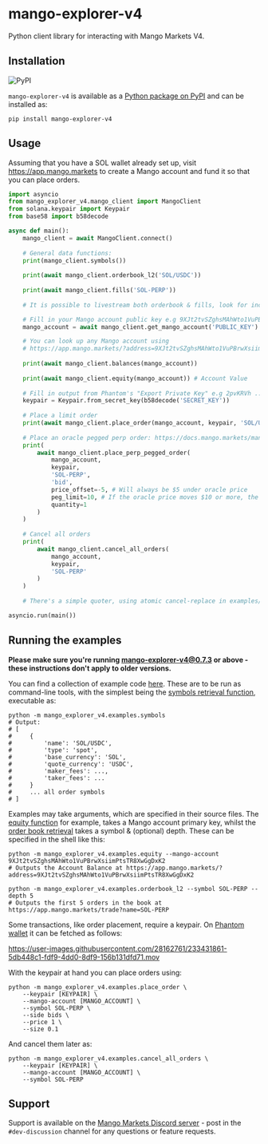 # mango-explorer-v4

Python client library for interacting with Mango Markets V4.

## Installation

![PyPI](https://img.shields.io/pypi/v/mango-explorer-v4)

`mango-explorer-v4` is available as a [Python package on PyPI](https://pypi.org/project/mango-explorer-v4) and can be installed as:

```
pip install mango-explorer-v4
```

## Usage

Assuming that you have a SOL wallet already set up, visit https://app.mango.markets to create a Mango account and fund it so that you can place orders.

```python
import asyncio
from mango_explorer_v4.mango_client import MangoClient
from solana.keypair import Keypair
from base58 import b58decode

async def main():
    mango_client = await MangoClient.connect()
    
    # General data functions:
    print(mango_client.symbols())
    
    print(await mango_client.orderbook_l2('SOL/USDC'))
    
    print(await mango_client.fills('SOL-PERP'))
    
    # It is possible to livestream both orderbook & fills, look for incremental_*.py in the examples folder

    # Fill in your Mango account public key e.g 9XJt2tvSZghsMAhWto1VuPBrwXsiimPtsTR8XwGgDxK2 
    mango_account = await mango_client.get_mango_account('PUBLIC_KEY')

    # You can look up any Mango account using
    # https://app.mango.markets/?address=9XJt2tvSZghsMAhWto1VuPBrwXsiimPtsTR8XwGgDxK2
 
    print(await mango_client.balances(mango_account))
    
    print(await mango_client.equity(mango_account)) # Account Value
    
    # Fill in output from Phantom's "Export Private Key" e.g 2pvKRVh ... 1fL5qGq
    keypair = Keypair.from_secret_key(b58decode('SECRET_KEY'))
    
    # Place a limit order
    print(await mango_client.place_order(mango_account, keypair, 'SOL/USDC', 'bid', 10, 0.1, 'limit'))
    
    # Place an oracle pegged perp order: https://docs.mango.markets/mango-markets/oracle-peg-orders
    print(
        await mango_client.place_perp_pegged_order(
            mango_account,
            keypair,
            'SOL-PERP',
            'bid',
            price_offset=-5, # Will always be $5 under oracle price
            peg_limit=10, # If the oracle price moves $10 or more, the order will expire
            quantity=1
        )
    )
    
    # Cancel all orders
    print(
        await mango_client.cancel_all_orders(
            mango_account,
            keypair,
            'SOL-PERP'
        )
    )
    
    # There's a simple quoter, using atomic cancel-replace in examples/market_maker.py

asyncio.run(main())
```

## Running the examples

**Please make sure you're running mango-explorer-v4@0.7.3 or above - these instructions don't apply to older versions.**

You can find a collection of example code [here](./mango_explorer_v4/examples). These are to be run as command-line tools, with the simplest being the [symbols retrieval function](./mango_explorer_v4/examples/symbols.py), executable as:
```shell
python -m mango_explorer_v4.examples.symbols
# Output:
# [
#     {
#         'name': 'SOL/USDC',
#         'type': 'spot',
#         'base_currency': 'SOL',
#         'quote_currency': 'USDC',
#         'maker_fees': ...,
#         'taker_fees': ...
#     }
#     ... all order symbols
# ]
```

Examples may take arguments, which are specified in their source files. The [equity function](https://github.com/blockworks-foundation/mango-explorer-v4/blob/master/mango_explorer_v4/examples/equity.py) for example, takes a Mango account primary key, whilst the [order book retrieval](https://github.com/blockworks-foundation/mango-explorer-v4/blob/master/mango_explorer_v4/examples/orderbook_l2.py) takes a symbol & (optional) depth. These can be specified in the shell like this:

```shell
python -m mango_explorer_v4.examples.equity --mango-account 9XJt2tvSZghsMAhWto1VuPBrwXsiimPtsTR8XwGgDxK2
# Outputs the Account Balance at https://app.mango.markets/?address=9XJt2tvSZghsMAhWto1VuPBrwXsiimPtsTR8XwGgDxK2

python -m mango_explorer_v4.examples.orderbook_l2 --symbol SOL-PERP --depth 5
# Outputs the first 5 orders in the book at https://app.mango.markets/trade?name=SOL-PERP
```

Some transactions, like order placement, require a keypair. On [Phantom wallet](https://phantom.app/) it can be fetched as follows:

https://user-images.githubusercontent.com/28162761/233431861-5db448c1-fdf9-4dd0-8df9-156b131dfd71.mov

With the keypair at hand you can place orders using:

```shell
python -m mango_explorer_v4.examples.place_order \
    --keypair [KEYPAIR] \
    --mango-account [MANGO_ACCOUNT] \
    --symbol SOL-PERP \
    --side bids \
    --price 1 \
    --size 0.1
```

And cancel them later as:
```shell
python -m mango_explorer_v4.examples.cancel_all_orders \
    --keypair [KEYPAIR] \
    --mango-account [MANGO_ACCOUNT] \
    --symbol SOL-PERP
```

## Support

Support is available on the [Mango Markets Discord server](https://discord.gg/8vs8uJJrcp) - post in the `#dev-discussion` channel for any questions or feature requests. 
